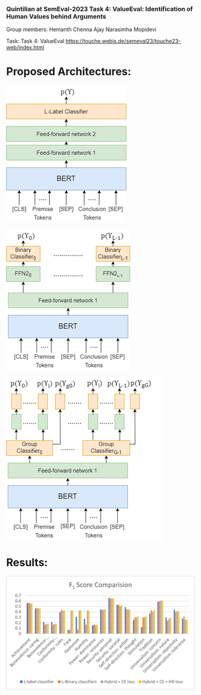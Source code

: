 ### Quintilian at SemEval-2023 Task 4: ValueEval: Identification of Human Values behind Arguments

Group members:
Hemanth Chenna
Ajay Narasimha Mopidevi

Task:
Task 4: ValueEval
https://touche.webis.de/semeval23/touche23-web/index.html


# Proposed Architectures:


![L-label classifier](https://github.com/HemanthCU/NLP_SharedTask_Task_4/blob/main/Results/Llabel.png)

![L-binary classifiers](https://github.com/HemanthCU/NLP_SharedTask_Task_4/blob/main/Results/L-binary_label.png)

![Grouped Classifier](https://github.com/HemanthCU/NLP_SharedTask_Task_4/blob/main/Results/Grouped_label.png)


# Results:
![Comparison of individual test set $F_1$ scores for each of the labels by the different models we have trained and tested](https://github.com/HemanthCU/NLP_SharedTask_Task_4/blob/main/Results/F1-Comparision.png)